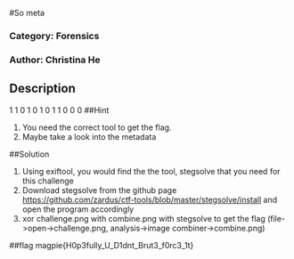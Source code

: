 #So meta
### Category: Forensics
### Author: Christina He
## Description
1 1 0
1 0 1
0 1 1
0 0 0
##Hint
1. You need the correct tool to get the flag.
2. Maybe take a look into the metadata

##Solution
1. Using exiftool, you would find the the tool, stegsolve that you need for this challenge
2. Download stegsolve from the github page https://github.com/zardus/ctf-tools/blob/master/stegsolve/install and open the program accordingly
3. xor challenge.png with combine.png with stegsolve to get the flag (file->open->challenge.png, analysis->image combiner->combine.png)

##flag
 magpie{H0p3fully_U_D1dnt_Brut3_f0rc3_1t}
